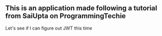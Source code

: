 ## This is an application made following a tutorial from SaiUpta on ProgrammingTechie
Let's see if I can figure out JWT this time
